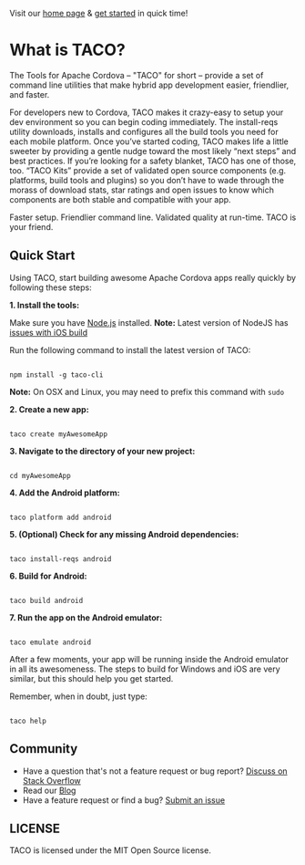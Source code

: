 Visit our [home page](http://taco.tools/) & [get started](http://taco.tools/docs/getting-started.html) in quick time!

# What is TACO?
The Tools for Apache Cordova – "TACO" for short – provide a set of command line utilities that make hybrid app development easier, friendlier, and faster. 

For developers new to Cordova, TACO makes it crazy-easy to setup your dev environment so you can begin coding immediately. The install-reqs utility downloads, installs and configures all the build tools you need for each mobile platform. Once you’ve started coding, TACO makes life a little sweeter by providing a gentle nudge toward the most likely “next steps” and best practices. If you’re looking for a safety blanket, TACO has one of those, too. “TACO Kits” provide a set of validated open source components (e.g. platforms, build tools and plugins) so you don’t have to wade through the morass of download stats, star ratings and open issues to know which components are both stable and compatible with your app. 

Faster setup. Friendlier command line. Validated quality at run-time. TACO is your friend.


## Quick Start

Using TACO, start building awesome Apache Cordova apps really quickly by following these steps:

**1. Install the tools:**

Make sure you have [Node.js](https://nodejs.org/en/download/) installed. **Note:** Latest version of NodeJS has [issues with iOS build](https://github.com/Microsoft/cordova-docs/blob/master/known-issues/known-issues-ios.md#building-for-ios-hangs-when-nodejs-v40-is-installed)  

Run the following command to install the latest version of TACO:
<pre><code>
npm install -g taco-cli
</code></pre>

**Note:** On OSX and Linux, you may need to prefix this command with `sudo` 

**2. Create a new app:**
<pre><code>
taco create myAwesomeApp
</pre></code>
**3. Navigate to the directory of your new project:**
<pre><code>
cd myAwesomeApp
</pre></code>
**4. Add the Android platform:**
<pre><code>
taco platform add android
</pre></code>
**5. (Optional) Check for any missing Android dependencies:**
<pre><code>
taco install-reqs android
</pre></code>
**6. Build for Android:**
<pre><code>
taco build android
</pre></code>
**7. Run the app on the Android emulator:**
<pre><code>
taco emulate android
</pre></code>
After a few moments, your app will be running inside the Android emulator in all its awesomeness. The steps to build for Windows and iOS are very similar, but this should help you get started.

Remember, when in doubt, just type:
<pre><code>
taco help
</pre></code>


## Community

* Have a question that's not a feature request or bug report? [Discuss on Stack Overflow](https://stackoverflow.com/questions/tagged/taco)
* Read our [Blog](http://taco.tools/blog/index.html)
* Have a feature request or find a bug? [Submit an issue](https://github.com/microsoft/taco/issues)

## LICENSE

TACO is licensed under the MIT Open Source license.

